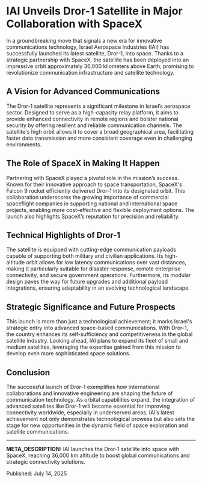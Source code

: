 # IAI Unveils Dror-1 Satellite in Major Collaboration with SpaceX

In a groundbreaking move that signals a new era for innovative communications technology, Israel Aerospace Industries (IAI) has successfully launched its latest satellite, Dror-1, into space. Thanks to a strategic partnership with SpaceX, the satellite has been deployed into an impressive orbit approximately 36,000 kilometers above Earth, promising to revolutionize communication infrastructure and satellite technology.

## A Vision for Advanced Communications

The Dror-1 satellite represents a significant milestone in Israel’s aerospace sector. Designed to serve as a high-capacity relay platform, it aims to provide enhanced connectivity in remote regions and bolster national security by offering resilient and reliable communication channels. The satellite's high orbit allows it to cover a broad geographical area, facilitating faster data transmission and more consistent coverage even in challenging environments.

## The Role of SpaceX in Making It Happen

Partnering with SpaceX played a pivotal role in the mission’s success. Known for their innovative approach to space transportation, SpaceX's Falcon 9 rocket efficiently delivered Dror-1 into its designated orbit. This collaboration underscores the growing importance of commercial spaceflight companies in supporting national and international space projects, enabling more cost-effective and flexible deployment options. The launch also highlights SpaceX’s reputation for precision and reliability.

## Technical Highlights of Dror-1

The satellite is equipped with cutting-edge communication payloads capable of supporting both military and civilian applications. Its high-altitude orbit allows for low latency communications over vast distances, making it particularly suitable for disaster response, remote enterprise connectivity, and secure government operations. Furthermore, its modular design paves the way for future upgrades and additional payload integrations, ensuring adaptability in an evolving technological landscape.

## Strategic Significance and Future Prospects

This launch is more than just a technological achievement; it marks Israel's strategic entry into advanced space-based communications. With Dror-1, the country enhances its self-sufficiency and competitiveness in the global satellite industry. Looking ahead, IAI plans to expand its fleet of small and medium satellites, leveraging the expertise gained from this mission to develop even more sophisticated space solutions.

## Conclusion

The successful launch of Dror-1 exemplifies how international collaborations and innovative engineering are shaping the future of communication technology. As orbital capabilities expand, the integration of advanced satellites like Dror-1 will become essential for improving connectivity worldwide, especially in underserved areas. IAI’s latest achievement not only demonstrates technological prowess but also sets the stage for new opportunities in the dynamic field of space exploration and satellite communications.

---

**META_DESCRIPTION:** IAI launches the Dror-1 satellite into space with SpaceX, reaching 36,000 km altitude to boost global communications and strategic connectivity solutions.

Published: July 14, 2025
